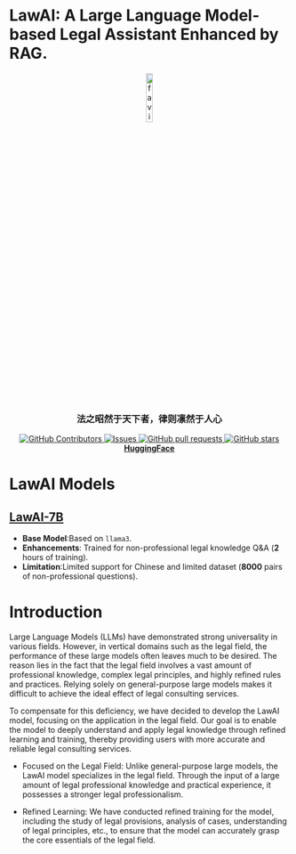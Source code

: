 # LawAI: A Large Language Model-based Legal Assistant Enhanced by RAG. 

<div align="center">
  <a href="https://github.com/3051617781/LawAI">
    <img width="15%" alt="favicon" src="https://github.com/user-attachments/assets/5bc185f0-aeec-4f75-88c5-61c46ce8fd23">
  </a>
  <p align="center">
    <h3>法之昭然于天下者，律则凛然于人心</h3>
    <a href="https://github.com/3051617781/LawAI/graphs/contributors">
        <img alt="GitHub Contributors" src="https://img.shields.io/github/contributors/3051617781/LawAI" />
      </a>
      <a href="https://github.com/3051617781/LawAI/issues">
        <img alt="Issues" src="https://img.shields.io/github/issues/3051617781/LawAI?color=0088ff" />
      </a>
      <a href="https://github.com/3051617781/LawAI/pulls">
        <img alt="GitHub pull requests" src="https://img.shields.io/github/issues-pr/3051617781/LawAI?color=0088ff" />
      </a>
      <a href="https://github.com/3051617781/LawAI/stargazers">
        <img alt="GitHub stars" src="https://img.shields.io/github/stars/3051617781/LawAI?color=ccf" />
      </a>
      <br/>
      <a href="https://huggingface.co/StarUniver/lawllm-gguf"><strong>HuggingFace</strong></a>
  </p>
</div>

# LawAI Models
## <a href="https://huggingface.co/StarUniver/lawllm-gguf">LawAI-7B</a>
- **Base Model**:Based on `llama3`.
- **Enhancements**: Trained for non-professional legal knowledge Q&A (**2** hours of training).
- **Limitation**:Limited support for Chinese and limited dataset (**8000** pairs of non-professional questions).

# Introduction
Large Language Models (LLMs) have demonstrated strong universality in various fields. However, in vertical domains such as the legal field, the performance of these large models often leaves much to be desired. The reason lies in the fact that the legal field involves a vast amount of professional knowledge, complex legal principles, and highly refined rules and practices. Relying solely on general-purpose large models makes it difficult to achieve the ideal effect of legal consulting services.

To compensate for this deficiency, we have decided to develop the LawAI model, focusing on the application in the legal field. Our goal is to enable the model to deeply understand and apply legal knowledge through refined learning and training, thereby providing users with more accurate and reliable legal consulting services.

* Focused on the Legal Field: Unlike general-purpose large models, the LawAI model specializes in the legal field. Through the input of a large amount of legal professional knowledge and practical experience, it possesses a stronger legal professionalism.

* Refined Learning: We have conducted refined training for the model, including the study of legal provisions, analysis of cases, understanding of legal principles, etc., to ensure that the model can accurately grasp the core essentials of the legal field.

